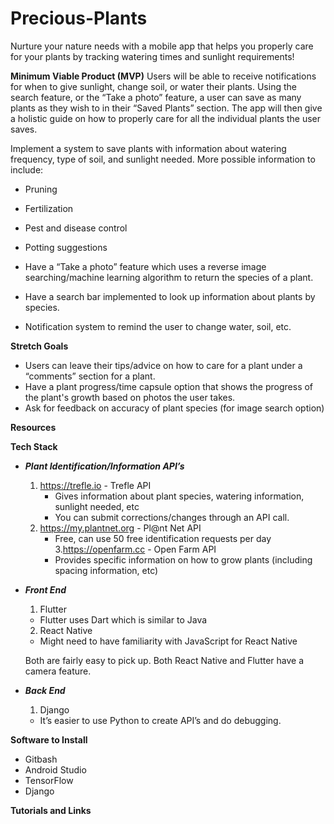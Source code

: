 # Precious-Plants
Nurture your nature needs with a mobile app that helps you properly care for your plants by tracking watering times and sunlight requirements!

**Minimum Viable Product (MVP)**
Users will be able to receive notifications for when to give sunlight, change soil, or water their plants. Using the search feature, or the “Take a photo” feature, a user can save as many plants as they wish to in their “Saved Plants” section. The app will then give a holistic guide on how to properly care for all the individual plants the user saves. 

Implement a system to save plants with information about watering frequency, type of soil, and sunlight needed. More possible information to include:
  - Pruning
  - Fertilization
  - Pest and disease control
  - Potting suggestions
  
- Have a “Take a photo” feature which uses a reverse image searching/machine learning algorithm to return the species of a plant.
- Have a search bar implemented to look up information about plants by species.
- Notification system to remind the user to change water, soil, etc.

**Stretch Goals**
- Users can leave their tips/advice on how to care for a plant under a “comments” section for a plant.
- Have a plant progress/time capsule option that shows the progress of the plant's growth based on photos the user takes.
- Ask for feedback on accuracy of plant species (for image search option) 

**Resources**

**Tech Stack**
- ***Plant Identification/Information API’s***
  1. https://trefle.io - Trefle API
     - Gives information about plant species, watering information, sunlight needed, etc
     - You can submit corrections/changes through an API call. 
  2. https://my.plantnet.org - Pl@nt Net API
      - Free, can use 50 free identification requests per day
  3.https://openfarm.cc - Open Farm API
       - Provides specific information on how to grow plants (including spacing information, etc)
- ***Front End***
  1. Flutter
    - Flutter uses Dart which is similar to Java
  2. React Native 
    - Might need to have familiarity with JavaScript for React Native
    
  Both are fairly easy to pick up.
  Both React Native and Flutter have a camera feature.

- ***Back End***
  1. Django 
    - It’s easier to use Python to create API’s and do debugging. 

**Software to Install**
- Gitbash
- Android Studio
- TensorFlow
- Django 

**Tutorials and Links**
